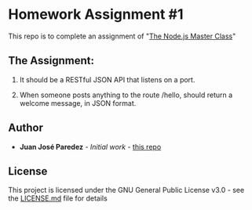 # Homework Assignment #1

This repo is to complete an assignment of "[The Node.js Master Class](https://pirple.thinkific.com/courses/the-nodejs-master-class)"


## The Assignment:

1. It should be a RESTful JSON API that listens on a port. 

2. When someone posts anything to the route /hello, should return a welcome message, in JSON format.




## Author

* **Juan José Paredez** - *Initial work* - [this repo](https://github.com/juanjparedez/ha1.git)



## License

This project is licensed under the GNU General Public License v3.0 - see the [LICENSE.md](LICENSE.md) file for details
